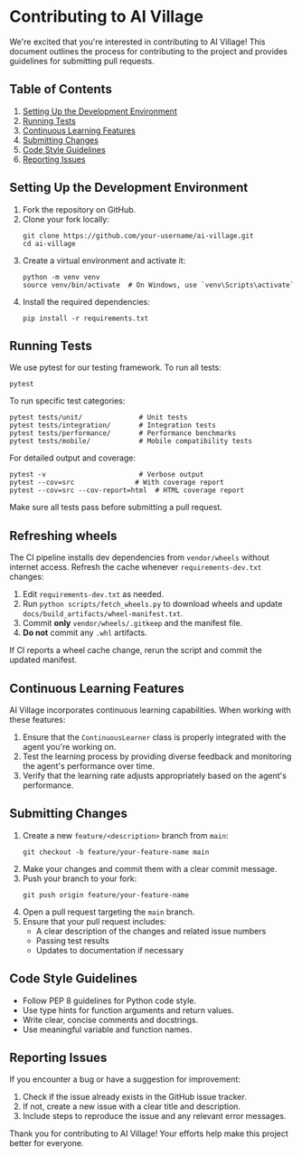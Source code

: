 # Contributing to AI Village

We're excited that you're interested in contributing to AI Village! This document outlines the process for contributing to the project and provides guidelines for submitting pull requests.

## Table of Contents

1. [Setting Up the Development Environment](#setting-up-the-development-environment)
2. [Running Tests](#running-tests)
3. [Continuous Learning Features](#continuous-learning-features)
4. [Submitting Changes](#submitting-changes)
5. [Code Style Guidelines](#code-style-guidelines)
6. [Reporting Issues](#reporting-issues)

## Setting Up the Development Environment

1. Fork the repository on GitHub.
2. Clone your fork locally:
   ```
   git clone https://github.com/your-username/ai-village.git
   cd ai-village
   ```
3. Create a virtual environment and activate it:
   ```
   python -m venv venv
   source venv/bin/activate  # On Windows, use `venv\Scripts\activate`
   ```
4. Install the required dependencies:
   ```
   pip install -r requirements.txt
   ```

## Running Tests

We use pytest for our testing framework. To run all tests:

```
pytest
```

To run specific test categories:

```
pytest tests/unit/              # Unit tests
pytest tests/integration/       # Integration tests
pytest tests/performance/       # Performance benchmarks
pytest tests/mobile/            # Mobile compatibility tests
```

For detailed output and coverage:

```
pytest -v                       # Verbose output
pytest --cov=src               # With coverage report
pytest --cov=src --cov-report=html  # HTML coverage report
```

Make sure all tests pass before submitting a pull request.

## Refreshing wheels

The CI pipeline installs dev dependencies from `vendor/wheels` without
internet access. Refresh the cache whenever `requirements-dev.txt` changes:

1. Edit `requirements-dev.txt` as needed.
2. Run `python scripts/fetch_wheels.py` to download wheels and update
   `docs/build_artifacts/wheel-manifest.txt`.
3. Commit **only** `vendor/wheels/.gitkeep` and the manifest file.
4. **Do not** commit any `.whl` artifacts.

If CI reports a wheel cache change, rerun the script and commit the updated
manifest.

## Continuous Learning Features

AI Village incorporates continuous learning capabilities. When working with these features:

1. Ensure that the `ContinuousLearner` class is properly integrated with the agent you're working on.
2. Test the learning process by providing diverse feedback and monitoring the agent's performance over time.
3. Verify that the learning rate adjusts appropriately based on the agent's performance.

## Submitting Changes

1. Create a new `feature/<description>` branch from `main`:
   ```
   git checkout -b feature/your-feature-name main
   ```
2. Make your changes and commit them with a clear commit message.
3. Push your branch to your fork:
   ```
   git push origin feature/your-feature-name
   ```
4. Open a pull request targeting the `main` branch.
5. Ensure that your pull request includes:
   - A clear description of the changes and related issue numbers
   - Passing test results
   - Updates to documentation if necessary

## Code Style Guidelines

- Follow PEP 8 guidelines for Python code style.
- Use type hints for function arguments and return values.
- Write clear, concise comments and docstrings.
- Use meaningful variable and function names.

## Reporting Issues

If you encounter a bug or have a suggestion for improvement:

1. Check if the issue already exists in the GitHub issue tracker.
2. If not, create a new issue with a clear title and description.
3. Include steps to reproduce the issue and any relevant error messages.

Thank you for contributing to AI Village! Your efforts help make this project better for everyone.
